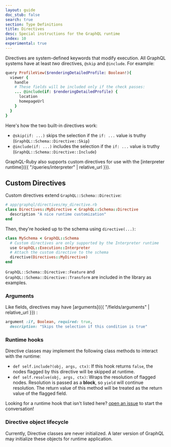 ```yaml
---
layout: guide
doc_stub: false
search: true
section: Type Definitions
title: Directives
desc: Special instructions for the GraphQL runtime
index: 10
experimental: true
---
```



Directives are system-defined keywords that modify execution. All GraphQL systems have at least _two_ directives, `@skip` and `@include`. For example:

```ruby
query ProfileView($renderingDetailedProfile: Boolean!){
  viewer {
    handle
    # These fields will be included only if the check passes:
    ... @include(if: $renderingDetailedProfile) {
      location
      homepageUrl
    }
  }
}
```

Here's how the two built-in directives work:

- `@skip(if: ...)` skips the selection if the `if: ...` value is truthy (`GraphQL::Schema::Directive::Skip`)
- `@include(if: ...)` includes the selection if the `if: ...` value is truthy (`GraphQL::Schema::Directive::Include`)

GraphQL-Ruby also supports custom directives for use with the [interpreter runtime]({{ "/queries/interpreter" | relative_url }}).

## Custom Directives

Custom directives extend `GraphQL::Schema::Directive`:

```ruby
# app/graphql/directives/my_directive.rb
class Directives::MyDirective < GraphQL::Schema::Directive
  description "A nice runtime customization"
end
```

Then, they're hooked up to the schema using `directive(...)`:

```ruby
class MySchema < GraphQL::Schema
  # Custom directives are only supported by the Interpreter runtime
  use GraphQL::Execution::Interpreter
  # Attach the custom directive to the schema
  directive(Directives::MyDirective)
end
```

`GraphQL::Schema::Directive::Feature` and `GraphQL::Schema::Directive::Transform` are included in the library as examples.

### Arguments

Like fields, directives may have [arguments]({{ "/fields/arguments" | relative_url }}) :

```ruby
argument :if, Boolean, required: true,
  description: "Skips the selection if this condition is true"
```

### Runtime hooks

Directive classes may implement the following class methods to interact with the runtime:

- `def self.include?(obj, args, ctx)`: If this hook returns `false`, the nodes flagged by this directive will be skipped at runtime.
- `def self.resolve(obj, args, ctx)`: Wraps the resolution of flagged nodes. Resolution is passed as a __block__, so `yield` will continue resolution. The return value of this method will be treated as the return value of the flagged field.

Looking for a runtime hook that isn't listed here? <a href='https://github.com/rmosolgo/graphql-ruby/issues/new?title="New directive hook: @something"&body= "<!-- Describe how the directive would be used and then how you might implement it --> "'>open an issue</a> to start the conversation!

### Directive object lifecycle

Currently, Directive classes are never initialized. A later version of GraphQL may initialize these objects for runtime application.

